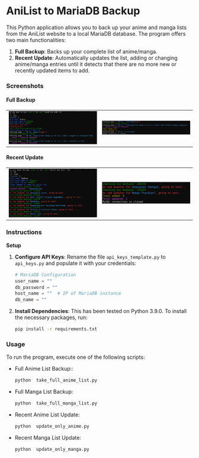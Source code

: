 # AniList to MariaDB Backup
This Python application allows you to back up your anime and manga lists from the AniList website to a local MariaDB database. The program offers two main functionalities:
1. **Full Backup**: Backs up your complete list of anime/manga.
2. **Recent Update**: Automatically updates the list, adding or changing anime/manga entries until it detects that there are no more new or recently updated items to add.
   
### Screenshots
#### Full Backup
<table>
  <tr>
    <td><img src="screenshots/full_backup_1.png" width="550"></td>
    <td><img src="screenshots/full_backup_2.png" width="550"></td>
  </tr>
</table>

#### Recent Update
<table>
  <tr>
    <td><img src="screenshots/update_only_1.png" width="450"></td>
    <td><img src="screenshots/update_only_2.png" width="450"></td>
  </tr>
</table>

### Instructions
**Setup**
1. **Configure API Keys**: Rename the file ```api_keys_template.py``` to ```api_keys.py``` and populate it with your credentials:
    ```python
    # MariaDB Configuration
    user_name = ""
    db_password = ""
    host_name = ""  # IP of MariaDB instance
    db_name = ""
    ```

2. **Install Dependencies**: This has been tested on Python 3.9.0. To install the necessary packages, run:
   ```bash 
   pip install -r requirements.txt
### Usage
To run the program, execute one of the following scripts:
* Full Anime List Backup::
  ```bash
  python  take_full_anime_list.py
* Full Manga List Backup:
  ```bash
  python  take_full_manga_list.py
* Recent Anime List Update:
  ```bash
  python  update_only_anime.py
* Recent Manga List Update:
  ```bash
  python  update_only_manga.py
